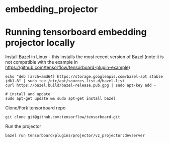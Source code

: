 # embedding_projector

# Running tensorboard embedding projector locally

Install Bazel in Linux - this installs the most recent version of Bazel (note it is not compatible with the example in https://github.com/tensorflow/tensorboard-plugin-example)
```shell
echo "deb [arch=amd64] https://storage.googleapis.com/bazel-apt stable jdk1.8" | sudo tee /etc/apt/sources.list.d/bazel.list
curl https://bazel.build/bazel-release.pub.gpg | sudo apt-key add -

# install and update
sudo apt-get update && sudo apt-get install bazel
```

Clone/Fork tensorboard repo
```shell
git clone git@github.com:tensorflow/tensorboard.git
```

Run the projector
```shell
bazel run tensorboard/plugins/projector/vz_projector:devserver

